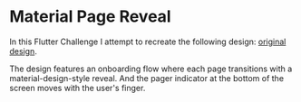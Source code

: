 # Material Page Reveal

In this Flutter Challenge I attempt to recreate the following design:
[original design](https://github.com/Ramotion/paper-onboarding-android).

The design features an onboarding flow where each page transitions with a material-design-style reveal.  And the pager indicator at the bottom of the screen moves with the user's finger.